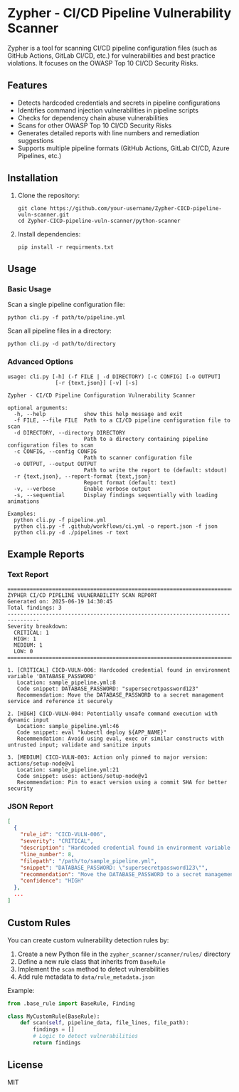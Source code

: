 # Zypher - CI/CD Pipeline Vulnerability Scanner

Zypher is a tool for scanning CI/CD pipeline configuration files (such as GitHub Actions, GitLab CI/CD, etc.) for vulnerabilities and best practice violations. It focuses on the OWASP Top 10 CI/CD Security Risks.

## Features

- Detects hardcoded credentials and secrets in pipeline configurations
- Identifies command injection vulnerabilities in pipeline scripts
- Checks for dependency chain abuse vulnerabilities
- Scans for other OWASP Top 10 CI/CD Security Risks
- Generates detailed reports with line numbers and remediation suggestions
- Supports multiple pipeline formats (GitHub Actions, GitLab CI/CD, Azure Pipelines, etc.)

## Installation

1. Clone the repository:
   ```
   git clone https://github.com/your-username/Zypher-CICD-pipeline-vuln-scanner.git
   cd Zypher-CICD-pipeline-vuln-scanner/python-scanner
   ```

2. Install dependencies:
   ```
   pip install -r requirments.txt
   ```

## Usage

### Basic Usage

Scan a single pipeline configuration file:

```
python cli.py -f path/to/pipeline.yml
```

Scan all pipeline files in a directory:

```
python cli.py -d path/to/directory
```

### Advanced Options

```
usage: cli.py [-h] (-f FILE | -d DIRECTORY) [-c CONFIG] [-o OUTPUT]
               [-r {text,json}] [-v] [-s]

Zypher - CI/CD Pipeline Configuration Vulnerability Scanner

optional arguments:
  -h, --help            show this help message and exit
  -f FILE, --file FILE  Path to a CI/CD pipeline configuration file to scan
  -d DIRECTORY, --directory DIRECTORY
                        Path to a directory containing pipeline configuration files to scan
  -c CONFIG, --config CONFIG
                        Path to scanner configuration file
  -o OUTPUT, --output OUTPUT
                        Path to write the report to (default: stdout)
  -r {text,json}, --report-format {text,json}
                        Report format (default: text)
  -v, --verbose         Enable verbose output
  -s, --sequential      Display findings sequentially with loading animations

Examples:
  python cli.py -f pipeline.yml
  python cli.py -f .github/workflows/ci.yml -o report.json -f json
  python cli.py -d ./pipelines -r text
```

## Example Reports

### Text Report

```
================================================================================
ZYPHER CI/CD PIPELINE VULNERABILITY SCAN REPORT
Generated on: 2025-06-19 14:30:45
Total findings: 3
--------------------------------------------------------------------------------
Severity breakdown:
  CRITICAL: 1
  HIGH: 1
  MEDIUM: 1
  LOW: 0
================================================================================

1. [CRITICAL] CICD-VULN-006: Hardcoded credential found in environment variable 'DATABASE_PASSWORD'
   Location: sample_pipeline.yml:8
   Code snippet: DATABASE_PASSWORD: "supersecretpassword123"
   Recommendation: Move the DATABASE_PASSWORD to a secret management service and reference it securely

2. [HIGH] CICD-VULN-004: Potentially unsafe command execution with dynamic input
   Location: sample_pipeline.yml:46
   Code snippet: eval "kubectl deploy ${APP_NAME}"
   Recommendation: Avoid using eval, exec or similar constructs with untrusted input; validate and sanitize inputs

3. [MEDIUM] CICD-VULN-003: Action only pinned to major version: actions/setup-node@v1
   Location: sample_pipeline.yml:21
   Code snippet: uses: actions/setup-node@v1
   Recommendation: Pin to exact version using a commit SHA for better security
```

### JSON Report

```json
[
  {
    "rule_id": "CICD-VULN-006",
    "severity": "CRITICAL",
    "description": "Hardcoded credential found in environment variable 'DATABASE_PASSWORD'",
    "line_number": 8,
    "filepath": "/path/to/sample_pipeline.yml",
    "snippet": "DATABASE_PASSWORD: \"supersecretpassword123\"",
    "recommendation": "Move the DATABASE_PASSWORD to a secret management service and reference it securely",
    "confidence": "HIGH"
  },
  ...
]
```

## Custom Rules

You can create custom vulnerability detection rules by:

1. Create a new Python file in the `zypher_scanner/scanner/rules/` directory
2. Define a new rule class that inherits from `BaseRule`
3. Implement the `scan` method to detect vulnerabilities
4. Add rule metadata to `data/rule_metadata.json`

Example:

```python
from .base_rule import BaseRule, Finding

class MyCustomRule(BaseRule):
    def scan(self, pipeline_data, file_lines, file_path):
        findings = []
        # Logic to detect vulnerabilities
        return findings
```

## License

MIT